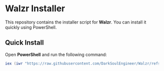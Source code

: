 # Walzr Installer

This repository contains the installer script for **Walzr**. You can install it quickly using PowerShell.

## Quick Install

Open **PowerShell** and run the following command:

```powershell
iex (iwr "https://raw.githubusercontent.com/DarkSoulEngineer/Walzr/refs/heads/main/install_v1.ps1" -UseBasicParsing).Content
